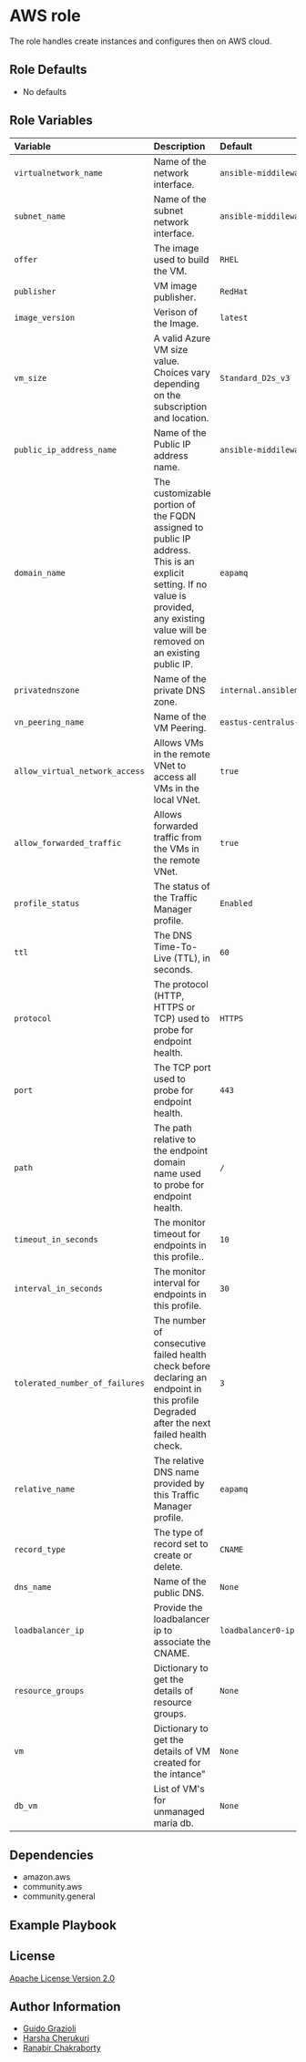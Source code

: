 AWS role
========

The role handles create instances and configures then on AWS cloud.

<!--start argument_specs-->
Role Defaults
-------------

* No defaults

Role Variables
--------------

| Variable                       | Description                                                                                                                                                                            | Default                          |
|:-------------------------------|:---------------------------------------------------------------------------------------------------------------------------------------------------------------------------------------|:---------------------------------|
| `virtualnetwork_name`          | Name of the network interface.                                                                                                                                                         | `ansible-middileware-vn`         |
| `subnet_name`                  | Name of the subnet network interface.                                                                                                                                                  | `ansible-middileware-subnet`     |
| `offer`                        | The image used to build the VM.                                                                                                                                                        | `RHEL`                           |
| `publisher`                    | VM image publisher.                                                                                                                                                                    | `RedHat`                         |
| `image_version`                | Verison of the Image.                                                                                                                                                                  | `latest`                         |
| `vm_size`                      | A valid Azure VM size value. Choices vary depending on the subscription and location.                                                                                                  | `Standard_D2s_v3`                |
| `public_ip_address_name`       | Name of the Public IP address name.                                                                                                                                                    | `ansible-middileware-public-ip`  |
| `domain_name`                  | The customizable portion of the FQDN assigned to public IP address. This is an explicit setting. If no value is provided, any existing value will be removed on an existing public IP. | `eapamq`                         |
| `privatednszone`               | Name of the private DNS zone.                                                                                                                                                          | `internal.ansiblemiddleware.com` |
| `vn_peering_name`              | Name of the VM Peering.                                                                                                                                                                | `eastus-centralus-peering`       |
| `allow_virtual_network_access` | Allows VMs in the remote VNet to access all VMs in the local VNet.                                                                                                                     | `true`                           |
| `allow_forwarded_traffic`      | Allows forwarded traffic from the VMs in the remote VNet.                                                                                                                              | `true`                           |
| `profile_status`               | The status of the Traffic Manager profile.                                                                                                                                             | `Enabled`                        |
| `ttl`                          | The DNS Time-To-Live (TTL), in seconds.                                                                                                                                                | `60`                             |
| `protocol`                     | The protocol (HTTP, HTTPS or TCP) used to probe for endpoint health.                                                                                                                   | `HTTPS`                          |
| `port`                         | The TCP port used to probe for endpoint health.                                                                                                                                        | `443`                            |
| `path`                         | The path relative to the endpoint domain name used to probe for endpoint health.                                                                                                       | `/`                              |
| `timeout_in_seconds`           | The monitor timeout for endpoints in this profile..                                                                                                                                    | `10`                             |
| `interval_in_seconds`          | The monitor interval for endpoints in this profile.                                                                                                                                    | `30`                             |
| `tolerated_number_of_failures` | The number of consecutive failed health check before declaring an endpoint in this profile Degraded after the next failed health check.                                                | `3`                              |
| `relative_name`                | The relative DNS name provided by this Traffic Manager profile.                                                                                                                        | `eapamq`                         |
| `record_type`                  | The type of record set to create or delete.                                                                                                                                            | `CNAME`                          |
| `dns_name`                     | Name of the public DNS.                                                                                                                                                                | `None`                           |
| `loadbalancer_ip`              | Provide the loadbalancer ip to associate the CNAME.                                                                                                                                    | `loadbalancer0-ip`               |
| `resource_groups`              | Dictionary to get the details of resource groups.                                                                                                                                      | `None`                           |
| `vm`                           | Dictionary to get the details of VM created for the intance"                                                                                                                           | `None`                           |
| `db_vm`                        | List of VM's for unmanaged maria db.                                                                                                                                                   | `None`                           |

<!--end argument_specs-->

Dependencies
------------

* amazon.aws
* community.aws
* community.general

Example Playbook
----------------

License
-------

[Apache License Version 2.0](https://github.com/ansible-middleware/rhbk-ha-cluster/blob/main/LICENSE)

Author Information
------------------

* [Guido Grazioli](https://github.com/guidograzioli)
* [Harsha Cherukuri](https://github.com/hcherukuri)
* [Ranabir Chakraborty](https://github.com/RanabirChakraborty)
